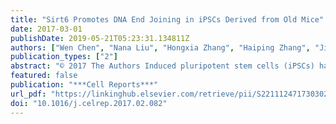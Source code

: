 ```yaml
---
title: "Sirt6 Promotes DNA End Joining in iPSCs Derived from Old Mice"
date: 2017-03-01
publishDate: 2019-05-21T05:23:31.134811Z
authors: ["Wen Chen", "Nana Liu", "Hongxia Zhang", "Haiping Zhang", "Jing Qiao", "Wenwen Jia", "Songcheng Zhu", "**Zhiyong Mao**<sup>* </sup>", "Jiuhong Kang<sup>* </sup>"]
publication_types: ["2"]
abstract: "© 2017 The Authors Induced pluripotent stem cells (iPSCs) have great potential for treating age-related diseases, but the genome integrity of iPSCs is critically important. Here, we demonstrate that non-homologous end joining (NHEJ), rather than homologous recombination (HR), is less efficient in iPSCs from old mice than young mice. We further find that Sirt6 is downregulated in iPSCs from old mice. Sirt6 directly binds to Ku80 and facilitates the Ku80/DNA-PKcs interaction, thus promoting DNA-PKcs phosphorylation at residue S2056, leading to efficient NHEJ. Rescue experiments show that introducing a combination of Sirt6 and the Yamanaka factors during reprogramming significantly promotes DNA double-strand break (DSB) repair by activating NHEJ in iPSCs derived from old mice. Thus, our study suggests a strategy to improve the quality of iPSCs derived from old donors by activating NHEJ and stabilizing the genome."
featured: false
publication: "***Cell Reports***"
url_pdf: "https://linkinghub.elsevier.com/retrieve/pii/S2211124717303029"
doi: "10.1016/j.celrep.2017.02.082"
---
```



